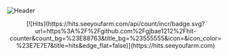 ![Header](https://capsule-render.vercel.app/api?type=soft&color=auto&text=Space%20of%20Dayoung&fontSize=40&animation=twinkling)
<br>
<DIV ALIGN="CENTER">
[![Hits](https://hits.seeyoufarm.com/api/count/incr/badge.svg?url=https%3A%2F%2Fgithub.com%2Fgjbae1212%2Fhit-counter&count_bg=%23E88763&title_bg=%23555555&icon=&icon_color=%23E7E7E7&title=hits&edge_flat=false)](https://hits.seeyoufarm.com)
</DIV>
